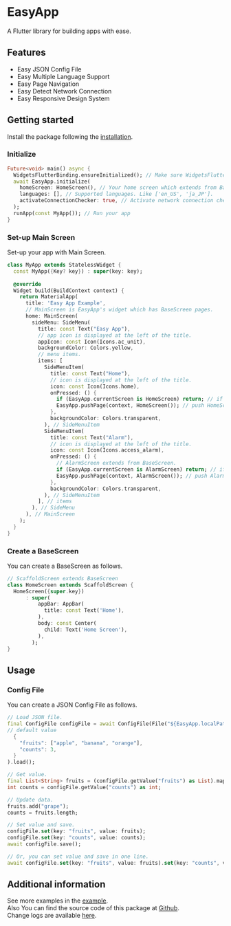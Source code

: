 <!-- 
This README describes the package. If you publish this package to pub.dev,
this README's contents appear on the landing page for your package.

For information about how to write a good package README, see the guide for
[writing package pages](https://dart.dev/guides/libraries/writing-package-pages). 

For general information about developing packages, see the Dart guide for
[creating packages](https://dart.dev/guides/libraries/create-library-packages)
and the Flutter guide for
[developing packages and plugins](https://flutter.dev/developing-packages). 
-->

# EasyApp
A Flutter library for building apps with ease.

## Features

- Easy JSON Config File
- Easy Multiple Language Support
- Easy Page Navigation
- Easy Detect Network Connection
- Easy Responsive Design System

## Getting started

Install the package following the [installation](https://pub.dev/packages/easy_app/install).

### Initialize
```dart
Future<void> main() async {
  WidgetsFlutterBinding.ensureInitialized(); // Make sure WidgetsFlutterBinding is initialized.
  await EasyApp.initialize(
    homeScreen: HomeScreen(), // Your home screen which extends from BaseScreen. 
    languages: [], // Supported languages. Like ['en_US', 'ja_JP'].
    activateConnectionChecker: true, // Activate network connection checker.
  );
  runApp(const MyApp()); // Run your app
}
```

### Set-up Main Screen
Set-up your app with Main Screen.
```dart
class MyApp extends StatelessWidget {
  const MyApp({Key? key}) : super(key: key);
  
  @override
  Widget build(BuildContext context) {
    return MaterialApp(
      title: 'Easy App Example',
      // MainScreen is EasyApp's widget which has BaseScreen pages.
      home: MainScreen(
        sideMenu: SideMenu(
          title: const Text("Easy App"),
          // app icon is displayed at the left of the title.
          appIcon: const Icon(Icons.ac_unit),
          backgroundColor: Colors.yellow,
          // menu items.
          items: [
            SideMenuItem(
              title: const Text("Home"),
              // icon is displayed at the left of the title.
              icon: const Icon(Icons.home),
              onPressed: () {
                if (EasyApp.currentScreen is HomeScreen) return; // if already on HomeScreen, do nothing.
                EasyApp.pushPage(context, HomeScreen()); // push HomeScreen.
              },
              backgroundColor: Colors.transparent,
            ), // SideMenuItem
            SideMenuItem(
              title: const Text("Alarm"),
              // icon is displayed at the left of the title.
              icon: const Icon(Icons.access_alarm),
              onPressed: () {
                // AlarmScreen extends from BaseScreen.
                if (EasyApp.currentScreen is AlarmScreen) return; // if already on AlarmScreen, do nothing.
                EasyApp.pushPage(context, AlarmScreen()); // push AlarmScreen.
              },
              backgroundColor: Colors.transparent,
            ), // SideMenuItem
          ], // items
        ), // SideMenu
      ), // MainScreen
    );
  }
}
```

### Create a BaseScreen
You can create a BaseScreen as follows.
```dart
// ScaffoldScreen extends BaseScreen
class HomeScreen extends ScaffoldScreen {
  HomeScreen({super.key})
      : super(
          appBar: AppBar(
            title: const Text('Home'),
          ),
          body: const Center(
            child: Text('Home Screen'),
          ),
        );
}
```

## Usage

### Config File
You can create a JSON Config File as follows.
```dart
// Load JSON file.
final ConfigFile configFile = await ConfigFile(File("${EasyApp.localPath}/config.json"),
// default value
  {
    "fruits": ["apple", "banana", "orange"],
    "counts": 3,
  }
).load();

// Get value.
final List<String> fruits = (configFile.getValue("fruits") as List).map((fruit) => fruit as String).toList();
int counts = configFile.getValue("counts") as int;

// Update data.
fruits.add("grape");
counts = fruits.length;

// Set value and save.
configFile.set(key: "fruits", value: fruits);
configFile.set(key: "counts", value: counts);
await configFile.save();

// Or, you can set value and save in one line.
await configFile.set(key: "fruits", value: fruits).set(key: "counts", value: counts).save();
```

## Additional information

See more examples in the [example](https://pub.dev/packages/easy_app/example).  
Also You can find the source code of this package at [Github](https://github.com/yuko1101/EasyApp).  
Change logs are available [here](https://pub.dev/packages/easy_app/changelog).  
